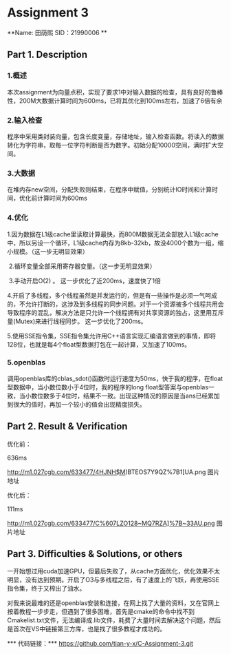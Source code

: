 # Assignment 3

**Name: 田荫熙     SID：21990006 **

## Part 1. Description





### 1.概述

​    本次assignment为向量点积，实现了要求1中对输入数据的检查，具有良好的鲁棒性，200M大数据计算时间为600ms，已将其优化到100ms左右，加速了6倍有余

### 2.输入检查

   程序中采用类封装向量，包含长度变量，存储地址，输入检查函数。将读入的数据转化为字符串，取每一位字符判断是否为数字。初始分配10000空间，满时扩大空间。

### 3.大数据

​    在堆内存new空间，分配失败则结束，在程序中赋值，分别统计IO时间和计算时间，优化前计算时间为600ms

### 4.优化

​    1.因为数据在L1级cache里读取计算最快，而800M数据无法全部放入L1级cache中，所以另设一个循环，L1级cache内存为8kb-32kb，故没4000个数为一组，缩小规模。（这一步无明显效果）

​    2.循环变量全部采用寄存器变量。（这一步无明显效果）

​    3.手动开启O(2) 。  这一步优化了近200ms，速度快了1倍

​    4.开启了多线程，多个线程虽然是并发运行的，但是有一些操作是必须一气呵成的，不允许打断的，这涉及到多线程的同步问题。对于一个资源被多个线程共用会导致程序的混乱，解决方法是只允许一个线程拥有对共享资源的独占，这里用互斥量(Mutex)来进行线程同步。 这一步优化了200ms。

​     5.使用SSE指令集，SSE指令集允许用C++语言实现汇编语言做到的事情，即将128位，也就是每4个float型数据打包在一起计算，又加速了100ms。

### 5.openblas

​    调用openblas库的cblas_sdot()函数时运行速度为50ms，快于我的程序，在float型数据中，当小数位数小于4位时，我的程序的long float型答案与openblas一致，当小数位数多于4位时，结果不一致。出现这种情况的原因是当ans已经累加到很大的值时，再加一个较小的值会出现精度损失。

## Part 2. Result & Verification

优化前：

636ms

http://m1.027cgb.com/633477/4HJNH$M)BTEOS7Y9QZ%7B1[UA.png 图片地址



优化后：

111ms

http://m1.027cgb.com/633477/C%607LZO128~MQ7RZA]%7B~33AU.png 图片地址

## Part 3. Difficulties & Solutions, or others

​     一开始想过用cuda加速GPU，但最后失败了，从cache方面优化，优化效果不太明显，没有达到预期。开启了O3与多线程之后，有了速度上的飞跃，再使用SSE指令集，终于又榨出了油水。

​    对我来说最难的还是openblas安装和连接，在网上找了大量的资料，又在官网上按着教程一步步走，但遇到了很多困难，首先是cmake的命令中找不到Cmakelist.txt文件，无法编译成.lib文件，耗费了大量时间去解决这个问题，然后是首次在VS中链接第三方库，也是找了很多教程才成功的。

  

*** 代码链接：*** https://github.com/tian-y-x/C-Assignment-3.git
